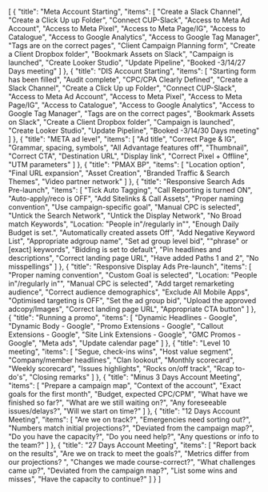 [
    {
        "title": "Meta Account Starting",
        "items": [
            "Create a Slack Channel",
            "Create a Click Up up Folder",
            "Connect CUP-Slack",
            "Access to Meta Ad Account",
            "Access to Meta Pixel",
            "Access to Meta Page/IG",
            "Access to Catalogue",
            "Access to Google Analytics",
            "Access to Google Tag Manager",
            "Tags are on the correct pages",
            "Client Campaign Planning form",
            "Create a Client Dropbox folder",
            "Bookmark Assets on Slack",
            "Campaign is launched",
            "Create Looker Studio",
            "Update Pipeline",
            "Booked -3/14/27 Days meeting"
        ]
    },
    {
        "title": "DIS Account Starting",
        "items": [
            "Starting form has been filled",
            "Audit complete",
            "CPC/CPA Clearly Defined",
            "Create a Slack Channel",
            "Create a Click Up up Folder",
            "Connect CUP-Slack",
            "Access to Meta Ad Account",
            "Access to Meta Pixel",
            "Access to Meta Page/IG",
            "Access to Catalogue",
            "Access to Google Analytics",
            "Access to Google Tag Manager",
            "Tags are on the correct pages",
            "Bookmark Assets on Slack",
            "Create a Client Dropbox folder",
            "Campaign is launched",
            "Create Looker Studio",
            "Update Pipeline",
            "Booked -3/14/30 Days meeting"
        ]
    },
    {
        "title": "META ad level",
        "items": [
            "Ad title",
            "Correct Page & IG",
            "Grammar, spacing, symbols",
            "All Advantage features off",
            "Thumbnail",
            "Correct CTA",
            "Destination URL",
            "Display link",
            "Correct Pixel + Offline",
            "UTM parameters"
        ]
    },
    {
        "title": "PMAX BP",
        "items": [
            "Location option",
            "Final URL expansion",
            "Asset Creation",
            "Branded Traffic & Search Themes",
            "Video partner network"
        ]
    },
    {
        "title": "Responsive Search Ads Pre-launch",
        "items": [
            "Tick Auto Tagging",
            "Call Reporting is turned ON",
            "Auto-apply/reco is OFF",
            "Add Sitelinks & Call Assets",
            "Proper naming convention",
            "Use campaign-specific goal",
            "Manual CPC is selected",
            "Untick the Search Network",
            "Untick the Display Network",
            "No Broad match Keywords",
            "Location: \"People in\"/regularly in\"",
            "Enough Daily Budget is set.",
            "Automatically created assets Off",
            "Add Negative Keyword List",
            "Appropriate adgroup name",
            "Set ad group level bid",
            "\"phrase\" or [exact] keywords",
            "Bidding is set to default",
            "Pin headlines and descriptions",
            "Correct landing page URL",
            "Have added Paths 1 and 2",
            "No misspellings"
        ]
    },
    {
        "title": "Responsive Display Ads Pre-launch",
        "items": [
            "Proper naming convention",
            "Custom Goal is selected",
            "Location: \"People in\"/regularly in\"",
            "Manual CPC is selected",
            "Add target remarketing audience",
            "Correct audience demographics",
            "Exclude All Mobile Apps",
            "Optimised targeting is OFF",
            "Set the ad group bid",
            "Upload the approved adcopy/Images",
            "Correct landing page URL",
            "Appropriate CTA button"
        ]
    },
    {
        "title": "Running a promo",
        "items": [
            "Dynamic Headlines - Google",
            "Dynamic Body - Google",
            "Promo Extensions - Google",
            "Callout Extensions - Google",
            "Site Link Extensions - Google",
            "GMC Promos - Google",
            "Meta ads",
            "Update calendar page"
        ]
    },
    {
        "title": "Level 10 meeting",
        "items": [
            "Segue, check-ins wins",
            "Host value segment",
            "Company/member headlines",
            "Clan lookout",
            "Monthly scorecard",
            "Weekly scorecard",
            "Issues highlights",
            "Rocks on/off track",
            "Rcap to-do's",
            "Closing remarks"
        ]
    },
    {
        "title": "Minus 3 Days Account Meeting",
        "items": [
            "Prepare a campaign map",
            "Context of the account",
            "Exact goals for the first month",
            "Budget, expected CPC/CPM",
            "What have we finished so far?",
            "What are we still waiting on?",
            "Any foreseeable issues/delays?",
            "Will we start on time?"
        ]
    },
    {
        "title": "12 Days Account Meeting",
        "items": [
            "Are we on track?",
            "Emergencies need sorting out?",
            "Numbers match initial projections?",
            "Deviated from the campaign map?",
            "Do you have the capacity?",
            "Do you need help?",
            "Any questions or info to the team?"
        ]
    },
    {
        "title": "27 Days Account Meeting",
        "items": [
            "Report back on the results",
            "Are we on track to meet the goals?",
            "Metrics differ from our projections? ",
            "Changes we made course-correct?",
            "What challenges came up?",
            "Deviated from the campaign map?",
            "List some wins and misses",
            "Have the capacity to continue?"
        ]
    }
]
